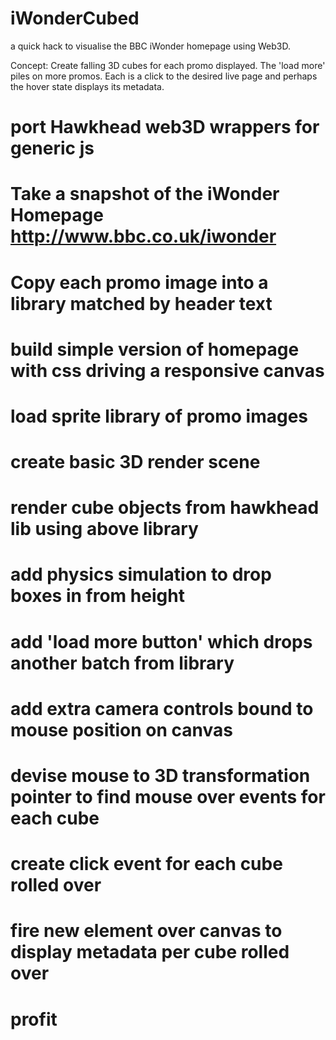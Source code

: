 iWonderCubed
============

a quick hack to visualise the BBC iWonder homepage using Web3D.

Concept: Create falling 3D cubes for each promo displayed. The 'load more' piles on more promos. Each is a click to the desired live page and perhaps the hover state displays its metadata.

# port Hawkhead web3D wrappers for generic js
# Take a snapshot of the iWonder Homepage http://www.bbc.co.uk/iwonder
# Copy each promo image into a library matched by header text
# build simple version of homepage with css driving a responsive canvas
# load sprite library of promo images
# create basic 3D render scene
# render cube objects from hawkhead lib using above library
# add physics simulation to drop boxes in from height
# add 'load more button' which drops another batch from library
# add extra camera controls bound to mouse position on canvas
# devise mouse to 3D transformation pointer to find mouse over events for each cube
# create click event for each cube rolled over
# fire new element over canvas to display metadata per cube rolled over
# profit